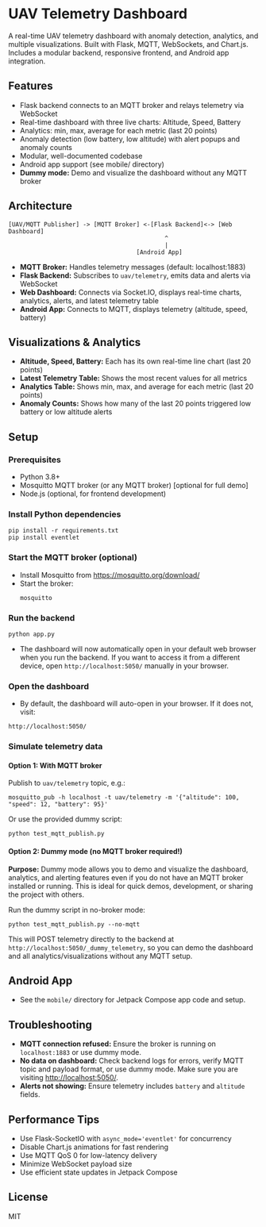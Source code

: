 # UAV Telemetry Dashboard

A real-time UAV telemetry dashboard with anomaly detection, analytics, and multiple visualizations. Built with Flask, MQTT, WebSockets, and Chart.js. Includes a modular backend, responsive frontend, and Android app integration.

## Features
- Flask backend connects to an MQTT broker and relays telemetry via WebSocket
- Real-time dashboard with three live charts: Altitude, Speed, Battery
- Analytics: min, max, average for each metric (last 20 points)
- Anomaly detection (low battery, low altitude) with alert popups and anomaly counts
- Modular, well-documented codebase
- Android app support (see mobile/ directory)
- **Dummy mode:** Demo and visualize the dashboard without any MQTT broker

## Architecture
```
[UAV/MQTT Publisher] -> [MQTT Broker] <-[Flask Backend]<-> [Web Dashboard]
                                            ^
                                            |
                                    [Android App]
```

- **MQTT Broker:** Handles telemetry messages (default: localhost:1883)
- **Flask Backend:** Subscribes to `uav/telemetry`, emits data and alerts via WebSocket
- **Web Dashboard:** Connects via Socket.IO, displays real-time charts, analytics, alerts, and latest telemetry table
- **Android App:** Connects to MQTT, displays telemetry (altitude, speed, battery)

## Visualizations & Analytics
- **Altitude, Speed, Battery:** Each has its own real-time line chart (last 20 points)
- **Latest Telemetry Table:** Shows the most recent values for all metrics
- **Analytics Table:** Shows min, max, and average for each metric (last 20 points)
- **Anomaly Counts:** Shows how many of the last 20 points triggered low battery or low altitude alerts

## Setup
### Prerequisites
- Python 3.8+
- Mosquitto MQTT broker (or any MQTT broker) [optional for full demo]
- Node.js (optional, for frontend development)

### Install Python dependencies
```
pip install -r requirements.txt
pip install eventlet
```

### Start the MQTT broker (optional)
- Install Mosquitto from https://mosquitto.org/download/
- Start the broker:
  ```
  mosquitto
  ```

### Run the backend
```
python app.py
```

- The dashboard will now automatically open in your default web browser when you run the backend. If you want to access it from a different device, open `http://localhost:5050/` manually in your browser.

### Open the dashboard

- By default, the dashboard will auto-open in your browser. If it does not, visit:

```
http://localhost:5050/
```

### Simulate telemetry data
#### **Option 1: With MQTT broker**
Publish to `uav/telemetry` topic, e.g.:
```
mosquitto_pub -h localhost -t uav/telemetry -m '{"altitude": 100, "speed": 12, "battery": 95}'
```
Or use the provided dummy script:
```
python test_mqtt_publish.py
```

#### **Option 2: Dummy mode (no MQTT broker required!)**
**Purpose:** Dummy mode allows you to demo and visualize the dashboard, analytics, and alerting features even if you do not have an MQTT broker installed or running. This is ideal for quick demos, development, or sharing the project with others.

Run the dummy script in no-broker mode:
```
python test_mqtt_publish.py --no-mqtt
```
This will POST telemetry directly to the backend at `http://localhost:5050/_dummy_telemetry`, so you can demo the dashboard and all analytics/visualizations without any MQTT setup.

## Android App
- See the `mobile/` directory for Jetpack Compose app code and setup.

## Troubleshooting
- **MQTT connection refused:** Ensure the broker is running on `localhost:1883` or use dummy mode.
- **No data on dashboard:** Check backend logs for errors, verify MQTT topic and payload format, or use dummy mode. Make sure you are visiting [http://localhost:5050/](http://localhost:5050/).
- **Alerts not showing:** Ensure telemetry includes `battery` and `altitude` fields.

## Performance Tips
- Use Flask-SocketIO with `async_mode='eventlet'` for concurrency
- Disable Chart.js animations for fast rendering
- Use MQTT QoS 0 for low-latency delivery
- Minimize WebSocket payload size
- Use efficient state updates in Jetpack Compose

## License
MIT
